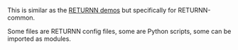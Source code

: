 This is similar as the [RETURNN demos](https://github.com/rwth-i6/returnn/tree/master/demos)
but specifically for RETURNN-common.

Some files are RETURNN config files,
some are Python scripts,
some can be imported as modules.
